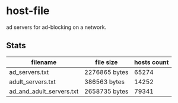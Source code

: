 # host-file
ad servers for ad-blocking on a network.

## Stats
filename | file size | hosts count
-- | -- | --
ad_servers.txt | 2276865 bytes | 65274
adult_servers.txt | 386563 bytes | 14252
ad_and_adult_servers.txt | 2658735 bytes | 79341

